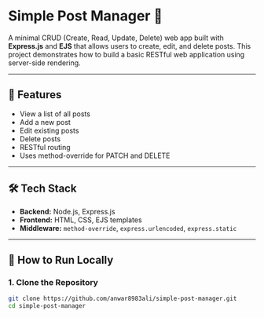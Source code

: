 # Simple Post Manager 📝

A minimal CRUD (Create, Read, Update, Delete) web app built with **Express.js** and **EJS** that allows users to create, edit, and delete posts. This project demonstrates how to build a basic RESTful web application using server-side rendering.

---

## 📁 Features

- View a list of all posts
- Add a new post
- Edit existing posts
- Delete posts
- RESTful routing
- Uses method-override for PATCH and DELETE

---

## 🛠️ Tech Stack

- **Backend:** Node.js, Express.js
- **Frontend:** HTML, CSS, EJS templates
- **Middleware:** `method-override`, `express.urlencoded`, `express.static`

---

## 🚀 How to Run Locally

### 1. Clone the Repository
```bash
git clone https://github.com/anwar8983ali/simple-post-manager.git
cd simple-post-manager
